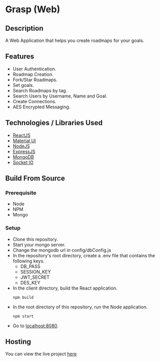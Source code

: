 # Grasp (Web)

## Description
A Web Application that helps you create roadmaps for your goals.

## Features

- User Authentication.
- Roadmap Creation.
- Fork/Star Roadmaps.
- Set goals.
- Search Roadmaps by tag.
- Search Users by Username, Name and Goal.
- Create Connections.
- AES Encrypted Messaging.

## Technologies / Libraries Used
- [ReactJS](https://reactjs.org/)
- [Material UI](https://mui.com/)
- [NodeJS](https://nodejs.org/en/)
- [ExpressJS](https://expressjs.com/)
- [MongoDB](https://mongodb.com/)
- [Socket IO](https://socket.io)

## Build From Source

### Prerequisite
- Node
- NPM
- Mongo

### Setup
- Clone this repository.
- Start your mongo server.
- Change the mongodb url in config/dbConfig.js
- In the repository's root directory, create a .env file that contains the following keys.
  - DB_PASS
  - SESSION_KEY
  - JWT_SECRET
  - DES_KEY
- In the client directory, build the React application.
  ```
  npm build
  ```
- In the root directory of this repository, run the Node application.
  ```
  npm start
  ```
- Go to [localhost:8080](http://localhost:8080/).

## Hosting
You can view the live project [here](https://grasp.onrender.com/)
 
